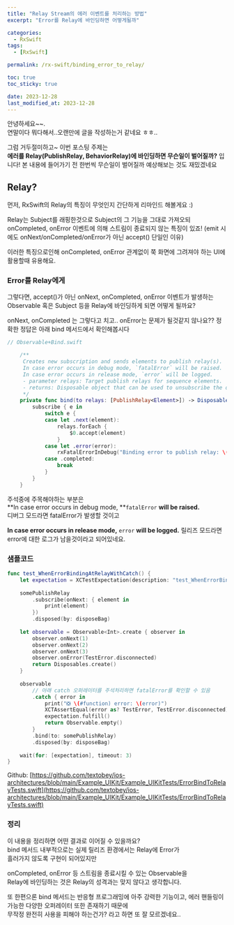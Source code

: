 ```yaml
---
title: "Relay Stream의 에러 이벤트를 처리하는 방법"
excerpt: "Error를 Relay에 바인딩하면 어떻게될까"

categories:
  - RxSwift
tags:
  - [RxSwift]

permalink: /rx-swift/binding_error_to_relay/

toc: true
toc_sticky: true

date: 2023-12-28
last_modified_at: 2023-12-28
--- 
```




안녕하세요~~.  
연말이다 뭐다해서..오랜만에 글을 작성하는거 같네요 ㅎㅎ..

그럼 거두절미하고~ 이번 포스팅 주제는  
**에러를 Relay(PublishRelay, BehaviorRelay)에 바인딩하면 무슨일이 벌어질까?** 입니다!
본 내용에 들어가기 전 한번씩 무슨일이 벌어질까 예상해보는 것도 재밌겠네요

## Relay?

먼저, RxSwift의 Relay의 특징이 무엇인지 간단하게 리마인드 해볼게요 :)

Relay는 Subject를 래핑한것으로 Subject의 그 기능을 그대로 가져오되  
onCompleted, onError 이벤트에 의해 스트림이 종료되지 않는 특징이 있죠!
(emit 시에도 onNext/onCompleted/onError가 아닌 accept() 단일인 이유)

이러한 특징으로인해 onCompleted, onError 관계없이 쭉 화면에 그려져야 하는 
UI에 활용할때 유용해요.

### Error를 Relay에게

그렇다면, accept()가 아닌 onNext, onCompleted, onError 이벤트가 발생하는  
Observable 혹은 Subject 등을 Relay에 바인딩하게 되면 어떻게 될까요?  

onNext, onCompleted 는 그렇다고 치고.. onError는 문제가 될것같지 않나요??
정확한 정답은 아래 bind 메서드에서 확인해봅시다

```swift
// Observable+Bind.swift

    /**
     Creates new subscription and sends elements to publish relay(s).
     In case error occurs in debug mode, `fatalError` will be raised.
     In case error occurs in release mode, `error` will be logged.
     - parameter relays: Target publish relays for sequence elements.
     - returns: Disposable object that can be used to unsubscribe the observer.
     */
    private func bind(to relays: [PublishRelay<Element>]) -> Disposable {
        subscribe { e in
            switch e {
            case let .next(element):
                relays.forEach {
                    $0.accept(element)
                }
            case let .error(error):
                rxFatalErrorInDebug("Binding error to publish relay: \(error)")
            case .completed:
                break
            }
        }
    }

```

주석중에 주목해야하는 부분은  
**In case error occurs in debug mode, **`fatalError` **will be raised.**  
디버그 모드라면 fatalError가 발생할 것이고

**In case error occurs in release mode,** `error` **will be logged.**
릴리즈 모드라면 error에 대한 로그가 남을것이라고 되어있네요.


### 샘플코드

```swift
func test_WhenErrorBindingAtRelayWithCatch() {
    let expectation = XCTestExpectation(description: "test_WhenErrorBindingAtRelayWithCatch")
    
    somePublishRelay
        .subscribe(onNext: { element in
            print(element)
        })
        .disposed(by: disposeBag)
    
    let observable = Observable<Int>.create { observer in
        observer.onNext(1)
        observer.onNext(2)
        observer.onNext(3)
        observer.onError(TestError.disconnected)
        return Disposables.create()
    }
    
    observable
        // 아래 catch 오퍼레이터를 주석처리하면 fatalError를 확인할 수 있음
        .catch { error in
            print("❎ \(#function) error: \(error)")
            XCTAssertEqual(error as? TestError, TestError.disconnected)
            expectation.fulfill()
            return Observable.empty()
        }
        .bind(to: somePublishRelay)
        .disposed(by: disposeBag)
    
    wait(for: [expectation], timeout: 3)
}
```

Github: [https://github.com/textobey/ios-architectures/blob/main/Example_UIKit/Example_UIKitTests/ErrorBindToRelayTests.swift](https://github.com/textobey/ios-architectures/blob/main/Example_UIKit/Example_UIKitTests/ErrorBindToRelayTests.swift)

### 정리

이 내용을 정리하면 어떤 결과로 이어질 수 있을까요?  
bind 메서드 내부적으로는 실제 릴리즈 환경에서는 Relay에 Error가  
흘러가지 않도록 구현이 되어있지만  

onCompleted, onError 등 스트림을 종료시킬 수 있는 Observable을  
Relay에 바인딩하는 것은 Relay의 성격과는 맞지 않다고 생각합니다.  

또 한편으론 bind 메서드는 반응형 프로그래밍에 아주 강력한 기능이고,
에러 핸들링이 가능한 다양한 오퍼레이터 또한 존재하기 때문에  
무작정 완전히 사용을 피해야 하는건가? 라고 하면 또 잘 모르겠네요..  

